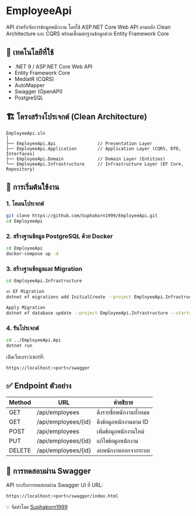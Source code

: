 
# EmployeeApi

API สำหรับจัดการข้อมูลพนักงาน โดยใช้ ASP.NET Core Web API ตามหลัก Clean Architecture และ CQRS พร้อมเชื่อมต่อฐานข้อมูลด้วย Entity Framework Core

## 🔧 เทคโนโลยีที่ใช้

- .NET 9 / ASP.NET Core Web API
- Entity Framework Core
- MediatR (CQRS)
- AutoMapper
- Swagger (OpenAPI)
- PostgreSQL

## 🏗️ โครงสร้างโปรเจกต์ (Clean Architecture)

```
EmployeeApi.sln
│
├── EmployeeApi.Api                // Presentation Layer
├── EmployeeApi.Application        // Application Layer (CQRS, DTO, Interfaces)
├── EmployeeApi.Domain             // Domain Layer (Entities)
└── EmployeeApi.Infrastructure     // Infrastructure Layer (EF Core, Repository)
```

## 🚀 การเริ่มต้นใช้งาน

### 1. โคลนโปรเจกต์

```bash
git clone https://github.com/Suphakorn1999/EmployeeApi.git
cd EmployeeApi
```

### 2. สร้างฐานข้อมูล PostgreSQL ด้วย Docker

```bash
cd EmployeeApi
docker-compose up -d
```

### 3. สร้างฐานข้อมูลและ Migration

```bash
cd EmployeeApi.Infrastructure

ทำ EF Migration
dotnet ef migrations add InitialCreate --project EmployeeApi.Infrastructure --startup-project ../EmployeeApi.Api

Apply Migration
dotnet ef database update --project EmployeeApi.Infrastructure --startup-project ../EmployeeApi.Api
```

### 4. รันโปรเจกต์

```bash
cd ../EmployeeApi.Api
dotnet run
```

เปิดเว็บเบราว์เซอร์ที่:
```
https://localhost:<port>/swagger
```

## ✅ Endpoint ตัวอย่าง

| Method | URL                   | คำอธิบาย                 |
|--------|-----------------------|---------------------------|
| GET    | /api/employees        | ดึงรายชื่อพนักงานทั้งหมด |
| GET    | /api/employees/{id}   | ดึงข้อมูลพนักงานตาม ID   |
| POST   | /api/employees        | เพิ่มข้อมูลพนักงานใหม่   |
| PUT    | /api/employees/{id}   | แก้ไขข้อมูลพนักงาน       |
| DELETE | /api/employees/{id}   | ลบพนักงานออกจากระบบ     |

## 🧪 การทดสอบผ่าน Swagger

API รองรับการทดสอบผ่าน Swagger UI ที่ URL:

```
https://localhost:<port>/swagger/index.html
```

💡 จัดทำโดย [Suphakorn1999](https://github.com/Suphakorn1999)

